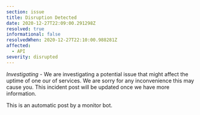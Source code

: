 ```yaml
---
section: issue
title: Disruption Detected
date: 2020-12-27T22:09:00.291298Z
resolved: true
informational: false
resolvedWhen: 2020-12-27T22:10:00.988281Z
affected:
  - API
severity: disrupted
---
```

*Investigating* - We are investigating a potential issue that might affect the uptime of one our of services. We are sorry for any inconvenience this may cause you. This incident post will be updated once we have more information.

This is an automatic post by a monitor bot.
        